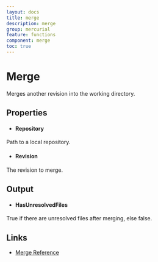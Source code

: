 ```yaml
---
layout: docs
title: merge
description: merge
group: mercurial
feature: functions
component: merge
toc: true
---
```

Merge
=====

Merges another revision into the working directory.

Properties
----------

- #### Repository
Path to a local repository.

- #### Revision
The revision to merge.

Output
------

- #### HasUnresolvedFiles
True if there are unresolved files after merging, else false.  

Links
-----
- [Merge Reference](https://www.selenic.com/mercurial/hg.1.html#merge)
